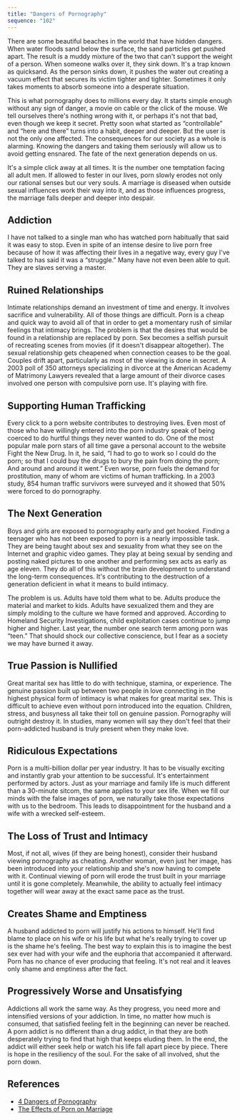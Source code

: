 ```yaml
---
title: "Dangers of Pornography"
sequence: "102"
---
```


<p class="indented">
    There are some beautiful beaches in the world that have hidden dangers.
    When water floods sand below the surface, the sand particles get pushed apart.
    The result is a muddy mixture of the two that can't support the weight of a person.
    When someone walks over it, they sink down.
    It's a trap known as quicksand.
    As the person sinks down, it pushes the water out creating a vacuum effect that secures its victim tighter and tighter.
    Sometimes it only takes moments to absorb someone into a desperate situation.
</p>

<p class="indented">
    This is what pornography does to millions every day.
    It starts simple enough without any sign of danger, a movie on cable or the click of the mouse.
    We tell ourselves there's nothing wrong with it, or perhaps it's not that bad, even though we keep it secret.
    Pretty soon what started as “controllable” and “here and there” turns into a habit, deeper and deeper.
    But the user is not the only one affected.
    The consequences for our society as a whole is alarming.
    Knowing the dangers and taking them seriously will allow us to avoid getting ensnared.
    The fate of the next generation depends on us.
</p>

<p class="indented">
    It's a simple click away at all times.
    It is the number one temptation facing all adult men.
    <span class="text-key-point">If allowed to fester in our lives, porn slowly erodes not only our rational senses but our very souls.</span>
    A marriage is diseased when outside sexual influences work their way into it,
    and as those influences progress,
    the marriage falls deeper and deeper into despair.
</p>

<h2>Addiction</h2>

<p class="indented">
    I have not talked to a single man who has watched porn habitually that said it was easy to stop.
    Even in spite of an intense desire to live porn free because of how it was affecting their lives in a negative way,
    every guy I've talked to has said it was a “struggle.”
    Many have not even been able to quit.
    They are slaves serving a master.
</p>

<h2>Ruined Relationships</h2>

<p class="indented">
    Intimate relationships demand an investment of time and energy.
    It involves sacrifice and vulnerability. All of those things are difficult.
    Porn is a cheap and quick way to avoid all of that in order to get a momentary rush of similar feelings that intimacy brings.
    The problem is that the desires that would be found in a relationship are replaced by porn.
    Sex becomes a selfish pursuit of recreating scenes from movies (if it doesn't disappear altogether).
    The sexual relationship gets cheapened when connection ceases to be the goal.
    Couples drift apart, particularly as most of the viewing is done in secret.
    A 2003 poll of 350 attorneys specializing in divorce at the American Academy of Matrimony Lawyers revealed that
    a large amount of their divorce cases involved one person with compulsive porn use. It's playing with fire.
</p>

<h2>Supporting Human Trafficking</h2>

<p class="indented">
    Every click to a porn website contributes to destroying lives.
    Even most of those who have willingly entered into the porn industry speak of being coerced to do hurtful things they never wanted to do.
    One of the most popular male porn stars of all time gave a personal account to the website Fight the New Drug.
    In it, he said, “I had to go to work so I could do the porn;
    so that I could buy the drugs to bury the pain from doing the porn;
    And around and around it went.”
    Even worse, porn fuels the demand for prostitution, many of whom are victims of human trafficking.
    In a 2003 study, 854 human traffic survivors were surveyed and it showed that 50% were forced to do pornography.
</p>

<h2>The Next Generation</h2>

<p class="indented">
    Boys and girls are exposed to pornography early and get hooked.
    Finding a teenager who has not been exposed to porn is a nearly impossible task.
    They are being taught about sex and sexuality from what they see on the Internet and graphic video games.
    They play at being sexual by sending and posting naked pictures to one another and performing sex acts as early as age eleven.
    They do all of this without the brain development to understand the long-term consequences.
    It's contributing to the destruction of a generation deficient in what it means to build intimacy.
</p>

<p class="indented">
    The problem is us.
    Adults have told them what to be.
    Adults produce the material and market to kids.
    Adults have sexualized them and they are simply molding to the culture we have formed and approved.
    According to Homeland Security Investigations, child exploitation cases continue to jump higher and higher.
    Last year, the number one search term among porn was “teen.”
    That should shock our collective conscience, but I fear as a society we may have burned it away.
</p>

<h2>True Passion is Nullified</h2>

<p class="indented">
    Great marital sex has little to do with technique, stamina, or experience.
    The genuine passion built up between two people in love connecting in the highest physical form of intimacy is what makes for great marital sex.
    This is difficult to achieve even without porn introduced into the equation.
    Children, stress, and busyness all take their toll on genuine passion.
    Pornography will outright destroy it.
    In studies, many women will say they don't feel that their porn-addicted husband is truly present when they make love.
</p>

<h2>Ridiculous Expectations</h2>

<p class="indented">
    Porn is a multi-billion dollar per year industry.
    It has to be visually exciting and instantly grab your attention to be successful.
    It's entertainment performed by actors.
    Just as your marriage and family life is much different than a 30-minute sitcom, the same applies to your sex life.
    When we fill our minds with the false images of porn, we naturally take those expectations with us to the bedroom.
    This leads to disappointment for the husband and a wife with a wrecked self-esteem.
</p>

<h2>The Loss of Trust and Intimacy</h2>

<p class="indented">
    Most, if not all, wives (if they are being honest), consider their husband viewing pornography as cheating.
    Another woman, even just her image, has been introduced into your relationship and she's now having to compete with it.
    <span class="text-key-point">Continual viewing of porn will erode the trust built in your marriage until it is gone completely.</span>
    Meanwhile, the ability to actually feel intimacy together will wear away at the exact same pace as the trust.
</p>

<h2>Creates Shame and Emptiness</h2>

<p class="indented">
    A husband addicted to porn will justify his actions to himself.
    He'll find blame to place on his wife or his life but what he's really trying to cover up is the shame he's feeling.
    The best way to explain this is to imagine the best sex ever had with your wife and the euphoria that accompanied it afterward.
    Porn has no chance of ever producing that feeling.
    It's not real and it leaves only shame and emptiness after the fact.
</p>

<h2>Progressively Worse and Unsatisfying</h2>

<p class="indented">
    Addictions all work the same way.
    As they progress, you need more and intensified versions of your addiction.
    In time, no matter how much is consumed, that satisfied feeling felt in the beginning can never be reached.
    A porn addict is no different than a drug addict, in that they are both desperately trying to find that high that keeps eluding them.
    In the end, the addict will either seek help or watch his life fall apart piece by piece.
    There is hope in the resiliency of the soul.
    For the sake of all involved, shut the porn down.
</p>
<p class="indented"></p>
<p class="indented"></p>
<p class="indented"></p>
<p class="indented"></p>
<p class="indented"></p>
<p class="indented"></p>
<p class="indented"></p>

<h2>References</h2>

<ul>
    <li><a class="external" href="https://www.allprodad.com/4-dangers-of-pornography/" target="_blank">4 Dangers of Pornography</a></li>
    <li><a class="external" href="https://www.allprodad.com/the-effects-of-porn-on-marriage/" target="_blank">The Effects of Porn on Marriage</a></li>
</ul>
